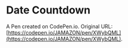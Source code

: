 # Date Countdown

A Pen created on CodePen.io. Original URL: [https://codepen.io/JAMAZON/pen/XWybQML](https://codepen.io/JAMAZON/pen/XWybQML).

